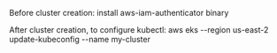 Before cluster creation:
install aws-iam-authenticator binary

After cluster creation, to configure kubectl:
aws eks --region us-east-2 update-kubeconfig --name my-cluster
